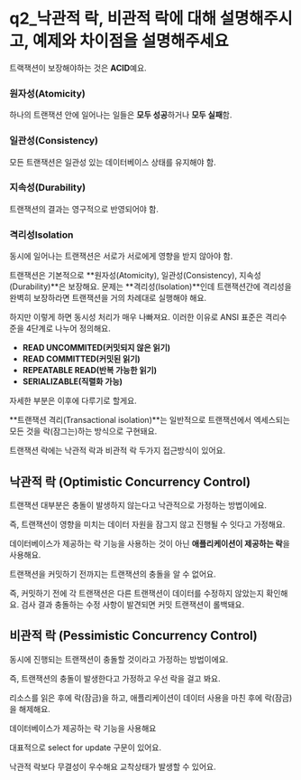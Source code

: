 # q2_낙관적 락, 비관적 락에 대해 설명해주시고, 예제와 차이점을 설명해주세요

트랙잭션이 보장해야하는 것은 **ACID**예요. 

### 원자성(Atomicity)

하나의 트랜잭션 안에 일어나는 일들은 **모두 성공**하거나 **모두 실패**함.

### 일관성(Consistency)

모든 트랜잭션은 일관성 있는 데이터베이스 상태를 유지해야 함.

### 지속성(Durability)

트랜잭션의 결과는 영구적으로 반영되어야 함.

### 격리성Isolation

동시에 일어나는 트랜잭션은 서로가 서로에게 영향을 받지 않아야 함.

트랜잭션은 기본적으로 **원자성(Atomicity), 일관성(Consistency), 지속성(Durability)**은 보장해요. 문제는 **격리성(Isolation)**인데 트랜잭션간에 격리성을 완벽히 보장하라면 트랜잭션을 거의 차례대로 실행해야 해요.

하지만 이렇게 하면 동시성 처리가 매우 나빠져요. 이러한 이유로 ANSI 표준은 격리수준을 4단계로 나누어 정의해요. 

- **READ UNCOMMITED(커밋되지 않은 읽기)**
- **READ COMMITTED(커밋된 읽기)**
- **REPEATABLE READ(반복 가능한 읽기)**
- **SERIALIZABLE(직렬화 가능)**

자세한 부분은 이후에 다루기로 할게요.

**트랜잭션 격리(Transactional isolation)**는 일반적으로 트랜잭션에서 엑세스되는 모든 것을 락(잠그는)하는 방식으로 구현돼요. 

트랜잭션 락에는 낙관적 락과 비관적 락 두가지 접근방식이 있어요. 

## **낙관적 락 (Optimistic Concurrency Control)**

트랜잭션 대부분은 충돌이 발생하지 않는다고 낙관적으로 가정하는 방법이에요.

즉, 트랜잭션이 영향을 미치는 데이터 자원을 잠그지 않고 진행될 수 잇다고 가정해요. 

데이터베이스가 제공하는 락 기능을 사용하는 것이 아닌 **애플리케이션이 제공하는 락**을 사용해요.

트랜잭션을 커밋하기 전까지는 트랜잭션의 충돌을 알 수 없어요. 

즉, 커밋하기 전에 각 트랜잭션은 다른 트랜잭션이 데이터를 수정하지 않았는지 확인해요. 검사 결과 충돌하는 수정 사항이 발견되면 커밋 트랜잭션이 롤백돼요.

## **비관적 락 (Pessimistic Concurrency Control)**

동시에 진행되는 트랜잭션이 충돌할 것이라고 가정하는 방법이에요.

즉, 트랜잭션의 충돌이 발생한다고 가정하고 우선 락을 걸고 봐요.

리소스를 읽은 후에 락(잠금)을 하고, 애플리케이션이 데이터 사용을 마친 후에 락(잠금)을 해제해요.

데이터베이스가 제공하는 락 기능을 사용해요

대표적으로 select for update 구문이 있어요.

낙관적 락보다 무결성이 우수해요
교착상태가 발생할 수 있어요.